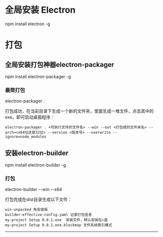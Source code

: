 
# 全局安装 Electron 

npm install electron -g






# 打包

## 全局安装打包神器electron-packager

npm install electron-packager -g

### 最简打包

electron-packager .

打包成功，在当前目录下生成一个新的文件夹，里面生成一堆文件，点击其中的exe，即可启动桌面程序：

```
electron-packager . <可执行文件的文件名> --win --out <打包成的文件夹名> --arch=<x64位还是32位> --version <版本号> --overwrite --ignore=node_modules
```


## 安装electron-builder

npm install electron-builder -g

### 打包

electron-builder --win --x64

打包完成在dist目录生成以下文件：

```
win-unpacked 免安装版
builder-effective-config.yaml 记录打包信息
my-project Setup 0.0.1.exe  安装文件，默认安装在c盘
my-project Setup 0.0.1.exe.blockmap 文件系统索引模式
```


---